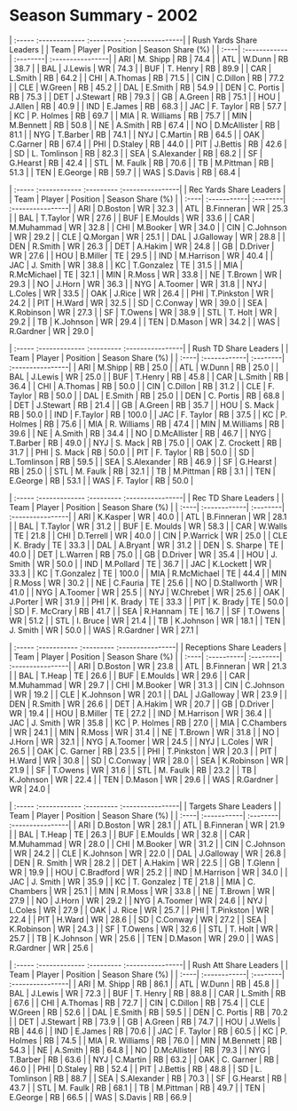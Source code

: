 # Season Summary - 2002

| :----- :------------- :--------- :----------------|
|              Rush Yards Share Leaders             |
| Team | Player       | Position | Season Share (%) |
| :----| :------------| :--------| :----------------|
| ARI  | M. Shipp     | RB       | 74.4             |
| ATL  | W.Dunn       | RB       | 38.7             |
| BAL  | J.Lewis      | WR       | 74.3             |
| BUF  | T. Henry     | RB       | 89.9             |
| CAR  | L.Smith      | RB       | 64.2             |
| CHI  | A.Thomas     | RB       | 71.5             |
| CIN  | C.Dillon     | RB       | 77.2             |
| CLE  | W.Green      | RB       | 45.2             |
| DAL  | E.Smith      | RB       | 54.9             |
| DEN  | C. Portis    | RB       | 75.3             |
| DET  | J.Stewart    | RB       | 79.3             |
| GB   | A.Green      | RB       | 75.1             |
| HOU  | J.Allen      | RB       | 40.9             |
| IND  | E.James      | RB       | 68.3             |
| JAC  | F. Taylor    | RB       | 57.7             |
| KC   | P. Holmes    | RB       | 69.7             |
| MIA  | R. Williams  | RB       | 75.7             |
| MIN  | M.Bennett    | RB       | 50.8             |
| NE   | A.Smith      | RB       | 67.4             |
| NO   | D.McAllister | RB       | 81.1             |
| NYG  | T.Barber     | RB       | 74.1             |
| NYJ  | C.Martin     | RB       | 64.5             |
| OAK  | C.Garner     | RB       | 67.4             |
| PHI  | D.Staley     | RB       | 44.0             |
| PIT  | J.Bettis     | RB       | 42.6             |
| SD   | L. Tomlinson | RB       | 82.3             |
| SEA  | S.Alexander  | RB       | 68.2             |
| SF   | G.Hearst     | RB       | 42.4             |
| STL  | M. Faulk     | RB       | 70.6             |
| TB   | M.Pittman    | RB       | 51.3             |
| TEN  | E.George     | RB       | 59.7             |
| WAS  | S.Davis      | RB       | 68.4             |

| :----- :------------ :--------- :----------------|
|             Rec Yards Share Leaders              |
| Team | Player      | Position | Season Share (%) |
| :----| :-----------| :--------| :----------------|
| ARI  | D.Boston    | WR       | 32.3             |
| ATL  | B.Finneran  | WR       | 25.3             |
| BAL  | T.Taylor    | WR       | 27.6             |
| BUF  | E.Moulds    | WR       | 33.6             |
| CAR  | M.Muhammad  | WR       | 32.8             |
| CHI  | M.Booker    | WR       | 34.0             |
| CIN  | C.Johnson   | WR       | 29.2             |
| CLE  | Q.Morgan    | WR       | 25.1             |
| DAL  | J.Galloway  | WR       | 28.8             |
| DEN  | R.Smith     | WR       | 26.3             |
| DET  | A.Hakim     | WR       | 24.8             |
| GB   | D.Driver    | WR       | 27.6             |
| HOU  | B.Miller    | TE       | 29.5             |
| IND  | M.Harrison  | WR       | 40.4             |
| JAC  | J. Smith    | WR       | 38.8             |
| KC   | T.Gonzalez  | TE       | 31.5             |
| MIA  | R.McMichael | TE       | 32.1             |
| MIN  | R.Moss      | WR       | 33.8             |
| NE   | T.Brown     | WR       | 29.3             |
| NO   | J.Horn      | WR       | 36.3             |
| NYG  | A.Toomer    | WR       | 31.8             |
| NYJ  | L.Coles     | WR       | 33.5             |
| OAK  | J.Rice      | WR       | 26.4             |
| PHI  | T.Pinkston  | WR       | 24.2             |
| PIT  | H.Ward      | WR       | 32.5             |
| SD   | C.Conway    | WR       | 39.0             |
| SEA  | K.Robinson  | WR       | 27.3             |
| SF   | T.Owens     | WR       | 38.9             |
| STL  | T. Holt     | WR       | 29.2             |
| TB   | K.Johnson   | WR       | 29.4             |
| TEN  | D.Mason     | WR       | 34.2             |
| WAS  | R.Gardner   | WR       | 29.0             |

| :----- :------------- :--------- :----------------|
|               Rush TD Share Leaders               |
| Team | Player       | Position | Season Share (%) |
| :----| :------------| :--------| :----------------|
| ARI  | M.Shipp      | RB       | 25.0             |
| ATL  | W.Dunn       | RB       | 25.0             |
| BAL  | J.Lewis      | WR       | 25.0             |
| BUF  | T.Henry      | RB       | 45.8             |
| CAR  | L.Smith      | RB       | 36.4             |
| CHI  | A.Thomas     | RB       | 50.0             |
| CIN  | C.Dillon     | RB       | 31.2             |
| CLE  | F. Taylor    | RB       | 50.0             |
| DAL  | E.Smith      | RB       | 25.0             |
| DEN  | C. Portis    | RB       | 68.8             |
| DET  | J.Stewart    | RB       | 21.4             |
| GB   | A.Green      | RB       | 35.7             |
| HOU  | S. Mack      | RB       | 50.0             |
| IND  | F.Taylor     | RB       | 100.0            |
| JAC  | F. Taylor    | RB       | 37.5             |
| KC   | P. Holmes    | RB       | 75.6             |
| MIA  | R. Williams  | RB       | 47.4             |
| MIN  | M.Williams   | RB       | 39.6             |
| NE   | A.Smith      | RB       | 34.4             |
| NO   | D.McAllister | RB       | 46.7             |
| NYG  | T.Barber     | RB       | 49.0             |
| NYJ  | S. Mack      | RB       | 75.0             |
| OAK  | Z. Crockett  | RB       | 31.7             |
| PHI  | S. Mack      | RB       | 50.0             |
| PIT  | F. Taylor    | RB       | 50.0             |
| SD   | L.Tomlinson  | RB       | 59.5             |
| SEA  | S.Alexander  | RB       | 46.9             |
| SF   | G.Hearst     | RB       | 25.0             |
| STL  | M. Faulk     | RB       | 32.1             |
| TB   | M.Pittman    | RB       | 3.1              |
| TEN  | E.George     | RB       | 53.1             |
| WAS  | F. Taylor    | RB       | 50.0             |

| :----- :------------- :--------- :----------------|
|                Rec TD Share Leaders               |
| Team | Player       | Position | Season Share (%) |
| :----| :------------| :--------| :----------------|
| ARI  | K.Kasper     | WR       | 40.0             |
| ATL  | B.Finneran   | WR       | 28.1             |
| BAL  | T.Taylor     | WR       | 31.2             |
| BUF  | E. Moulds    | WR       | 58.3             |
| CAR  | W.Walls      | TE       | 21.8             |
| CHI  | D.Terrell    | WR       | 40.0             |
| CIN  | P.Warrick    | WR       | 25.0             |
| CLE  | K. Brady     | TE       | 33.3             |
| DAL  | A.Bryant     | WR       | 31.2             |
| DEN  | S. Sharpe    | TE       | 40.0             |
| DET  | L.Warren     | RB       | 75.0             |
| GB   | D.Driver     | WR       | 35.4             |
| HOU  | J. Smith     | WR       | 50.0             |
| IND  | M.Pollard    | TE       | 36.7             |
| JAC  | K.Lockett    | WR       | 33.3             |
| KC   | T.Gonzalez   | TE       | 100.0            |
| MIA  | R.McMichael  | TE       | 44.4             |
| MIN  | R.Moss       | WR       | 30.2             |
| NE   | C.Fauria     | TE       | 25.6             |
| NO   | D.Stallworth | WR       | 41.0             |
| NYG  | A.Toomer     | WR       | 25.5             |
| NYJ  | W.Chrebet    | WR       | 25.6             |
| OAK  | J.Porter     | WR       | 31.9             |
| PHI  | K. Brady     | TE       | 33.3             |
| PIT  | K. Brady     | TE       | 50.0             |
| SD   | F. McCrary   | RB       | 41.7             |
| SEA  | R.Hannam     | TE       | 16.7             |
| SF   | T.Owens      | WR       | 51.2             |
| STL  | I. Bruce     | WR       | 21.4             |
| TB   | K.Johnson    | WR       | 18.1             |
| TEN  | J. Smith     | WR       | 50.0             |
| WAS  | R.Gardner    | WR       | 27.1             |

| :----- :----------- :--------- :----------------|
|             Receptions Share Leaders            |
| Team | Player     | Position | Season Share (%) |
| :----| :----------| :--------| :----------------|
| ARI  | D.Boston   | WR       | 23.8             |
| ATL  | B.Finneran | WR       | 21.3             |
| BAL  | T.Heap     | TE       | 26.6             |
| BUF  | E.Moulds   | WR       | 29.6             |
| CAR  | M.Muhammad | WR       | 29.7             |
| CHI  | M.Booker   | WR       | 31.3             |
| CIN  | C.Johnson  | WR       | 19.2             |
| CLE  | K.Johnson  | WR       | 20.1             |
| DAL  | J.Galloway | WR       | 23.9             |
| DEN  | R.Smith    | WR       | 26.6             |
| DET  | A.Hakim    | WR       | 20.7             |
| GB   | D.Driver   | WR       | 19.4             |
| HOU  | B.Miller   | TE       | 27.2             |
| IND  | M.Harrison | WR       | 36.4             |
| JAC  | J. Smith   | WR       | 35.8             |
| KC   | P. Holmes  | RB       | 27.0             |
| MIA  | C.Chambers | WR       | 24.1             |
| MIN  | R.Moss     | WR       | 31.4             |
| NE   | T.Brown    | WR       | 31.8             |
| NO   | J.Horn     | WR       | 32.1             |
| NYG  | A.Toomer   | WR       | 24.5             |
| NYJ  | L.Coles    | WR       | 26.5             |
| OAK  | C. Garner  | RB       | 23.5             |
| PHI  | T.Pinkston | WR       | 20.3             |
| PIT  | H.Ward     | WR       | 30.8             |
| SD   | C.Conway   | WR       | 28.0             |
| SEA  | K.Robinson | WR       | 21.9             |
| SF   | T.Owens    | WR       | 31.6             |
| STL  | M. Faulk   | RB       | 23.2             |
| TB   | K.Johnson  | WR       | 22.4             |
| TEN  | D.Mason    | WR       | 29.6             |
| WAS  | R.Gardner  | WR       | 24.0             |

| :----- :------------ :--------- :----------------|
|              Targets Share Leaders               |
| Team | Player      | Position | Season Share (%) |
| :----| :-----------| :--------| :----------------|
| ARI  | D.Boston    | WR       | 28.1             |
| ATL  | B.Finneran  | WR       | 21.9             |
| BAL  | T.Heap      | TE       | 26.3             |
| BUF  | E.Moulds    | WR       | 32.8             |
| CAR  | M.Muhammad  | WR       | 28.0             |
| CHI  | M.Booker    | WR       | 31.2             |
| CIN  | C.Johnson   | WR       | 24.2             |
| CLE  | K.Johnson   | WR       | 22.0             |
| DAL  | J.Galloway  | WR       | 26.8             |
| DEN  | R. Smith    | WR       | 28.2             |
| DET  | A.Hakim     | WR       | 22.5             |
| GB   | T.Glenn     | WR       | 19.9             |
| HOU  | C.Bradford  | WR       | 25.2             |
| IND  | M.Harrison  | WR       | 34.0             |
| JAC  | J. Smith    | WR       | 35.9             |
| KC   | T. Gonzalez | TE       | 21.8             |
| MIA  | C. Chambers | WR       | 25.1             |
| MIN  | R.Moss      | WR       | 33.8             |
| NE   | T.Brown     | WR       | 27.9             |
| NO   | J.Horn      | WR       | 29.2             |
| NYG  | A.Toomer    | WR       | 24.6             |
| NYJ  | L.Coles     | WR       | 27.9             |
| OAK  | J. Rice     | WR       | 25.7             |
| PHI  | T.Pinkston  | WR       | 22.4             |
| PIT  | H.Ward      | WR       | 28.6             |
| SD   | C.Conway    | WR       | 27.2             |
| SEA  | K.Robinson  | WR       | 24.3             |
| SF   | T.Owens     | WR       | 32.6             |
| STL  | T. Holt     | WR       | 25.7             |
| TB   | K.Johnson   | WR       | 25.6             |
| TEN  | D.Mason     | WR       | 29.0             |
| WAS  | R.Gardner   | WR       | 25.6             |

| :----- :------------- :--------- :----------------|
|               Rush Att Share Leaders              |
| Team | Player       | Position | Season Share (%) |
| :----| :------------| :--------| :----------------|
| ARI  | M. Shipp     | RB       | 86.1             |
| ATL  | W.Dunn       | RB       | 45.8             |
| BAL  | J.Lewis      | WR       | 72.3             |
| BUF  | T. Henry     | RB       | 88.8             |
| CAR  | L.Smith      | RB       | 67.6             |
| CHI  | A.Thomas     | RB       | 72.7             |
| CIN  | C.Dillon     | RB       | 75.4             |
| CLE  | W.Green      | RB       | 52.6             |
| DAL  | E.Smith      | RB       | 59.5             |
| DEN  | C. Portis    | RB       | 70.2             |
| DET  | J.Stewart    | RB       | 73.9             |
| GB   | A.Green      | RB       | 74.7             |
| HOU  | J.Wells      | RB       | 44.6             |
| IND  | E.James      | RB       | 70.6             |
| JAC  | F. Taylor    | RB       | 60.5             |
| KC   | P. Holmes    | RB       | 74.5             |
| MIA  | R. Williams  | RB       | 76.0             |
| MIN  | M.Bennett    | RB       | 54.3             |
| NE   | A.Smith      | RB       | 64.8             |
| NO   | D.McAllister | RB       | 79.3             |
| NYG  | T.Barber     | RB       | 63.6             |
| NYJ  | C.Martin     | RB       | 63.2             |
| OAK  | C. Garner    | RB       | 46.0             |
| PHI  | D.Staley     | RB       | 52.4             |
| PIT  | J.Bettis     | RB       | 48.8             |
| SD   | L. Tomlinson | RB       | 88.7             |
| SEA  | S.Alexander  | RB       | 70.3             |
| SF   | G.Hearst     | RB       | 43.7             |
| STL  | M. Faulk     | RB       | 68.1             |
| TB   | M.Pittman    | RB       | 49.7             |
| TEN  | E.George     | RB       | 66.5             |
| WAS  | S.Davis      | RB       | 66.9             |

